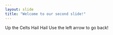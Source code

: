 ```yaml
---
layout: slide
title: "Welcome to our second slide!"
---
```

Up the Celts Hail Hail
Use the left arrow to go back!